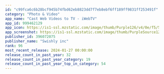 ```yaml
---
id: "c99fca6c6b28bcf945b74fbd62eb8823dd7f7eb8ebf6ff189ff9831ff253491f"
category: "Photo & Video"
app_name: "Cast Web Videos to TV - iWebTV"
app_id: 999462129
app_icon: https://is1-ssl.mzstatic.com/image/thumb/Purple126/v4/0e/f5/52/0ef55206-077d-4ea2-79a5-3985311adf37/AppIcon-iwebtv-0-0-1x_U007emarketing-0-0-0-7-0-0-85-220.png/1024x1024bb.png
app_screenshot: https://is1-ssl.mzstatic.com/image/thumb/PurpleSource126/v4/ec/97/9c/ec979c23-e543-6dcc-bb4b-ef056142a7dd/1de0417d-6dc7-4a28-b2c7-d27abeac6b3b_iphone14-en-2xwidth_01.png/1242x2688bb.png
publisher_id: 396072075
publisher_name: "Swishly inc"
rank: 96
most_recent_release: 2024-01-27 00:00:00
release_count_in_past_year: 32
release_count_in_past_year_category: 19
release_count_in_past_year_top_in_category: 54
---
```

